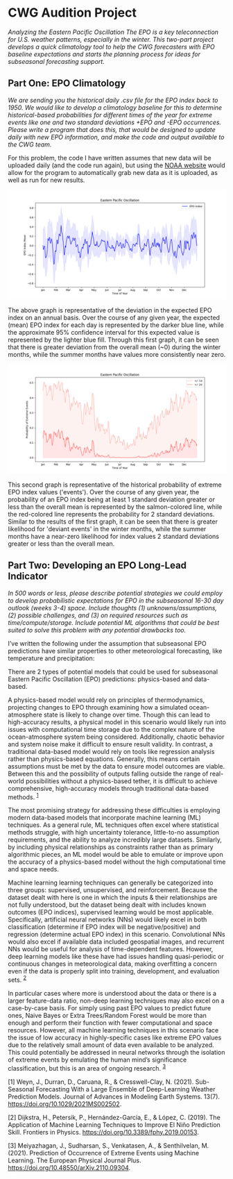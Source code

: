 # CWG Audition Project

*Analyzing the Eastern Pacific Oscillation 
The EPO is a key teleconnection for U.S. weather patterns, especially in the winter. This two-part project  develops a quick climatology tool to help the CWG forecasters with EPO baseline expectations and starts  the planning process for ideas for subseasonal forecasting support.* 

## Part One: EPO Climatology 
*We are sending you the historical daily .csv file for the EPO index back to 1950. We would like to develop a climatology baseline for this to determine historical-based probabilities for different times of the year for extreme events like one and two standard deviations +EPO and -EPO occurrences. Please write a program that does this, that would be designed to update daily with new EPO information, and  make the code and output available to the CWG team.*

For this problem, the code I have written assumes that new data will be uploaded daily (and the code run again), but using the [NOAA website](https://psl.noaa.gov/data/timeseries/daily/EPO/) would allow for the program to automatically grab new data as it is uploaded, as well as run for new results.

![alt text](https://github.com/austin-snyder/cwg_audition/blob/main/epoindexmean.png?raw=true)

The above graph is representative of the deviation in the expected EPO index on an annual basis. Over the course of any given year, the expected (mean) EPO index for each day is represented by the darker blue line, while the approximate 95% confidence interval for this expected value is represented by the lighter blue fill. Through this first graph, it can be seen that there is greater deviation from the overall mean (~0) during the winter months, while the summer months have values more consistently near zero.

![alt text](https://github.com/austin-snyder/cwg_audition/blob/main/epoprobability.png?raw=true)

This second graph is representative of the historical probability of extreme EPO index values ('events'). Over the course of any given year, the probability of an EPO index being at least 1 standard deviation greater or less than the overall mean is represented by the salmon-colored line, while the red-colored line represents the probability for 2 standard deviations. Similar to the results of the first graph, it can be seen that there is greater likelihood for 'deviant events' in the winter months, while the summer months have a near-zero likelihood for index values 2 standard deviations greater or less than the overall mean.

## Part Two: Developing an EPO Long-Lead Indicator 
*In 500 words or less, please describe potential strategies we could employ to develop probabilistic  expectations for EPO in the subseasonal 16-30 day outlook (weeks 3-4) space. Include thoughts (1)  unknowns/assumptions, (2) possible challenges, and (3) on required resources such as  time/compute/storage. Include potential ML algorithms that could be best suited to solve this problem  with any potential drawbacks too.*

I’ve written the following under the assumption that subseasonal EPO predictions have similar properties to other meteorological forecasting, like temperature and precipitation:

There are 2 types of potential models that could be used for subseasonal Eastern Pacific Oscillation (EPO) predictions: physics-based and data-based.

A physics-based model would rely on principles of thermodynamics, projecting changes to EPO through examining how a simulated ocean-atmosphere state is likely to change over time. Though this can lead to high-accuracy results, a physical model in this scenario would likely run into issues with computational time storage due to the complex nature of the ocean-atmosphere system being considered. Additionally, chaotic behavior and system noise make it difficult to ensure result validity. In contrast, a traditional data-based model would rely on tools like regression analysis rather than physics-based equations. Generally, this means certain assumptions must be met by the data to ensure model outcomes are viable. Between this and the possibility of outputs falling outside the range of real-world possibilities without a physics-based tether, it is difficult to achieve comprehensive, high-accuracy models through traditional data-based methods. <sup>[1](https://doi.org/10.1029/2021MS002502)</sup>

The most promising strategy for addressing these difficulties is employing modern data-based models that incorporate machine learning (ML) techniques. As a general rule, ML techniques often excel where statistical methods struggle, with high uncertainty tolerance, little-to-no assumption requirements, and the ability to analyze incredibly large datasets. Similarly, by including physical relationships as constraints rather than as primary algorithmic pieces, an ML model would be able to emulate or improve upon the accuracy of a physics-based model without the high computational time and space needs.

Machine learning learning techniques can generally be categorized into three groups: supervised, unsupervised, and reinforcement. Because the dataset dealt with here is one in which the inputs & their relationships are not fully understood, but the dataset being dealt with includes known outcomes (EPO indices), supervised learning would be most applicable. Specifically, artificial neural networks (NNs) would likely excel in both classification (determine if EPO index will be negative/positive) and regression (determine actual EPO index) in this scenario. Convolutional NNs would also excel if available data included geospatial images, and recurrent NNs would be useful for analysis of time-dependent features. However, deep learning models like these have had issues handling quasi-periodic or continuous changes in meteorological data, making overfitting a concern even if the data is properly split into training, development, and evaluation sets. <sup>[2](https://doi.org/10.3389/fphy.2019.00153)</sup>

In particular cases where more is understood about the data or there is a larger feature-data ratio, non-deep learning techniques may also excel on a case-by-case basis. For simply using past EPO values to predict future ones, Naive Bayes or Extra Trees/Random Forest would be more than enough and perform their function with fewer computational and space resources. However, all machine learning techniques in this scenario face the issue of low accuracy in highly-specific cases like extreme EPO values due to the relatively small amount of data even available to be analyzed. This could potentially be addressed in neural networks through the isolation of extreme events by emulating the human mind’s significance classification, but this is an area of ongoing research. <sup>[3](https://doi.org/10.48550/arXiv.2110.09304)</sup>

[1] Weyn, J., Durran, D., Caruana, R., & Cresswell-Clay, N. (2021). Sub-Seasonal Forecasting With a Large Ensemble of Deep-Learning Weather Prediction Models. Journal of Advances in Modeling Earth Systems. 13(7). https://doi.org/10.1029/2021MS002502.

[2] Dijkstra, H., Petersik, P., Hernández-García, E., & López, C. (2019). The Application of Machine Learning Techniques to Improve El Niño Prediction Skill. Frontiers in Physics. https://doi.org/10.3389/fphy.2019.00153.

[3] Meiyazhagan, J., Sudharsan, S., Venkatasen, A., & Senthilvelan, M. (2021). Prediction of Occurrence of Extreme Events using Machine Learning. The European Physical Journal Plus. https://doi.org/10.48550/arXiv.2110.09304. 

